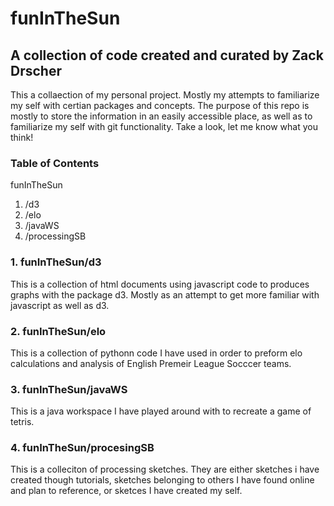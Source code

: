 
# funInTheSun
## A collection of code created and curated by Zack Drscher

This a collaection of my personal project. Mostly my attempts to familiarize my self with certian packages and concepts. The purpose of this repo is mostly to store the information in an easily accessible place, as well as to familiarize my self with git functionality. Take a look, let me know what you think!
### Table of Contents
funInTheSun
1. /d3
2. /elo
3. /javaWS
4. /processingSB

### 1. funInTheSun/d3
This is a collection of html documents using javascript code to produces graphs with the package d3. Mostly as an attempt to get more familiar with javascript as well as d3.

### 2. funInTheSun/elo
This is a collection of pythonn code I have used in order to preform elo calculations and analysis of English Premeir League Socccer teams.

### 3. funInTheSun/javaWS
This is a java workspace I have played around with to recreate a game of tetris.

### 4. funInTheSun/procesingSB
This is a colleciton of processing sketches. They are either sketches i have created though tutorials, sketches belonging to others I have found online and plan to reference, or sketces I have created my self.
